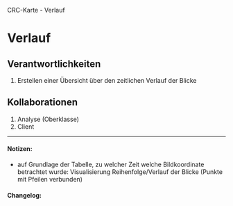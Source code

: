 CRC-Karte - Verlauf

# Verlauf
## Verantwortlichkeiten
<!-- Wissen, welches verwaltet und angeboten wird, Aktion die angeboten werden, öffentliche Leistung -->
<!-- "Walkthrough" -> Szenarien zur Anwendung des Systems -->
<!-- Nichts, was eine andere Klasse machen könnte -->
<!-- Die Sachen die die Klasse macht -> keiner anderen Klasse geben -->
<!-- zentrale Verantwortlichkeiten vs verteilt -->
1. Erstellen einer Übersicht über den zeitlichen Verlauf der Blicke

## Kollaborationen
<!-- Kann die Klasse die Verantwortlichkeiten selbstädnig erfüllen? Was benötigt sie von welcher Klasse? -->
<!-- Was weiß die Klasse? Welche anderen Klassen benötigen die Informationen? -->
1. Analyse (Oberklasse)
2. Client

---
#### Notizen:
<!-- Hier Notizen zum Denkprozess, Hintergrundgedanken, Klarstellungen hinzufügen  -->
-  auf Grundlage der Tabelle, zu welcher Zeit welche Bildkoordinate betrachtet wurde: Visualisierung Reihenfolge/Verlauf der Blicke (Punkte mit Pfeilen verbunden)

#### Changelog:
<!-- Hier eventuelle Abänderungen dokumentieren -->
